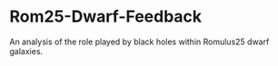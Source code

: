 # Rom25-Dwarf-Feedback
An analysis of the role played by black holes within Romulus25 dwarf galaxies.
